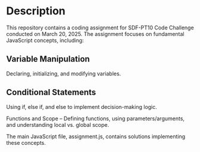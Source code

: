 # Description

This repository contains a coding assignment for SDF-PT10 Code Challenge conducted on March 20, 2025. The assignment focuses on fundamental JavaScript concepts, including:

## Variable Manipulation 
 Declaring, initializing, and modifying variables.

## Conditional Statements 
Using if, else if, and else to implement decision-making logic.

Functions and Scope – Defining functions, using parameters/arguments, and understanding local vs. global scope.


The main JavaScript file, assignment.js, contains solutions implementing these concepts.
